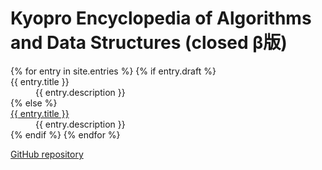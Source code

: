 # Kyopro Encyclopedia of Algorithms and Data Structures (closed β版)

<dl>
{% for entry in site.entries %}
    {% if entry.draft %}
        <dt>{{ entry.title }}</dt>
        <dd>{{ entry.description }}</dd>
    {% else %}
        <dt><a href="{{ site.baseurl }}{{ entry.url }}">{{ entry.title }}</a></dt>
        <dd>{{ entry.description }}</dd>
    {% endif %}
{% endfor %}
</dl>

<div class="github-links">
    <a href="{{ site.github.repository_url }}">GitHub repository</a>
</div>
